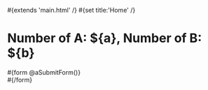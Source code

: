 \#{extends 'main.html' /} \#{set title:'Home' /}

# Number of A: ${a}, Number of B: ${b}

\#{form @aSubmitForm()}  
\#{/form}
